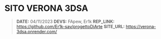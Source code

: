 
# **SITO VERONA 3DSA**

> **DATE:** 04/11/2023
> **DEVS:** FApew, Er1k
> **REP_LINK:** <https://github.com/Er1k-sav/progettoDiArte>
> **SITE_URL:** <https://verona-3dsa.onrender.com/>
